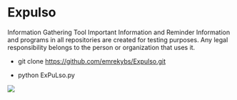 # Expulso
Information Gathering Tool
Important Information and Reminder Information and programs in all
repositories are created for testing purposes.
Any legal responsibility belongs to the person or organization that uses it.

* git clone https://github.com/emrekybs/Expulso.git


* python ExPuLso.py

<img src="https://github.com/emrekybs/Expulso/blob/master/1.PNG">
